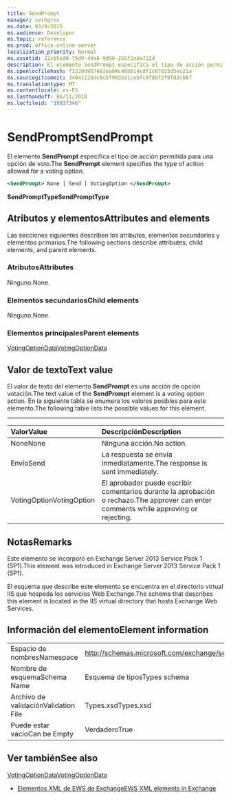 ```yaml
---
title: SendPrompt
manager: sethgros
ms.date: 03/9/2015
ms.audience: Developer
ms.topic: reference
ms.prod: office-online-server
localization_priority: Normal
ms.assetid: 22cb5a30-75d9-49a8-9d98-255f2e8a722d
description: El elemento SendPrompt especifica el tipo de acción permitida para una opción de voto.
ms.openlocfilehash: f3220d957482ea04c46b014cdf1c67025d5ec21a
ms.sourcegitcommit: 34041125dc8c5f993b21cebfc4f8b72f0fd2cb6f
ms.translationtype: MT
ms.contentlocale: es-ES
ms.lasthandoff: 06/11/2018
ms.locfileid: "19837346"
---
```

# <a name="sendprompt"></a><span data-ttu-id="fe14c-103">SendPrompt</span><span class="sxs-lookup"><span data-stu-id="fe14c-103">SendPrompt</span></span>

<span data-ttu-id="fe14c-104">El elemento **SendPrompt** especifica el tipo de acción permitida para una opción de voto.</span><span class="sxs-lookup"><span data-stu-id="fe14c-104">The **SendPrompt** element specifies the type of action allowed for a voting option.</span></span> 
  
```XML
<SendPrompt> None | Send | VotingOption </SendPrompt>
```

 <span data-ttu-id="fe14c-105">**SendPromptType**</span><span class="sxs-lookup"><span data-stu-id="fe14c-105">**SendPromptType**</span></span>
## <a name="attributes-and-elements"></a><span data-ttu-id="fe14c-106">Atributos y elementos</span><span class="sxs-lookup"><span data-stu-id="fe14c-106">Attributes and elements</span></span>

<span data-ttu-id="fe14c-107">Las secciones siguientes describen los atributos, elementos secundarios y elementos primarios.</span><span class="sxs-lookup"><span data-stu-id="fe14c-107">The following sections describe attributes, child elements, and parent elements.</span></span>
  
### <a name="attributes"></a><span data-ttu-id="fe14c-108">Atributos</span><span class="sxs-lookup"><span data-stu-id="fe14c-108">Attributes</span></span>

<span data-ttu-id="fe14c-109">Ninguno.</span><span class="sxs-lookup"><span data-stu-id="fe14c-109">None.</span></span>
  
### <a name="child-elements"></a><span data-ttu-id="fe14c-110">Elementos secundarios</span><span class="sxs-lookup"><span data-stu-id="fe14c-110">Child elements</span></span>

<span data-ttu-id="fe14c-111">Ninguno.</span><span class="sxs-lookup"><span data-stu-id="fe14c-111">None.</span></span>
  
### <a name="parent-elements"></a><span data-ttu-id="fe14c-112">Elementos principales</span><span class="sxs-lookup"><span data-stu-id="fe14c-112">Parent elements</span></span>

[<span data-ttu-id="fe14c-113">VotingOptionData</span><span class="sxs-lookup"><span data-stu-id="fe14c-113">VotingOptionData</span></span>](votingoptiondata.md)
  
## <a name="text-value"></a><span data-ttu-id="fe14c-114">Valor de texto</span><span class="sxs-lookup"><span data-stu-id="fe14c-114">Text value</span></span>

<span data-ttu-id="fe14c-115">El valor de texto del elemento **SendPrompt** es una acción de opción votación.</span><span class="sxs-lookup"><span data-stu-id="fe14c-115">The text value of the **SendPrompt** element is a voting option action.</span></span> <span data-ttu-id="fe14c-116">En la siguiente tabla se enumera los valores posibles para este elemento.</span><span class="sxs-lookup"><span data-stu-id="fe14c-116">The following table lists the possible values for this element.</span></span> 
  
****

|<span data-ttu-id="fe14c-117">**Valor**</span><span class="sxs-lookup"><span data-stu-id="fe14c-117">**Value**</span></span>|<span data-ttu-id="fe14c-118">**Descripción**</span><span class="sxs-lookup"><span data-stu-id="fe14c-118">**Description**</span></span>|
|:-----|:-----|
|<span data-ttu-id="fe14c-119">None</span><span class="sxs-lookup"><span data-stu-id="fe14c-119">None</span></span>  <br/> |<span data-ttu-id="fe14c-120">Ninguna acción.</span><span class="sxs-lookup"><span data-stu-id="fe14c-120">No action.</span></span>  <br/> |
|<span data-ttu-id="fe14c-121">Envío</span><span class="sxs-lookup"><span data-stu-id="fe14c-121">Send</span></span>  <br/> |<span data-ttu-id="fe14c-122">La respuesta se envía inmediatamente.</span><span class="sxs-lookup"><span data-stu-id="fe14c-122">The response is sent immediately.</span></span>  <br/> |
|<span data-ttu-id="fe14c-123">VotingOption</span><span class="sxs-lookup"><span data-stu-id="fe14c-123">VotingOption</span></span>  <br/> |<span data-ttu-id="fe14c-124">El aprobador puede escribir comentarios durante la aprobación o rechazo.</span><span class="sxs-lookup"><span data-stu-id="fe14c-124">The approver can enter comments while approving or rejecting.</span></span>  <br/> |
   
## <a name="remarks"></a><span data-ttu-id="fe14c-125">Notas</span><span class="sxs-lookup"><span data-stu-id="fe14c-125">Remarks</span></span>

<span data-ttu-id="fe14c-126">Este elemento se incorporó en Exchange Server 2013 Service Pack 1 (SP1).</span><span class="sxs-lookup"><span data-stu-id="fe14c-126">This element was introduced in Exchange Server 2013 Service Pack 1 (SP1).</span></span>
  
<span data-ttu-id="fe14c-127">El esquema que describe este elemento se encuentra en el directorio virtual IIS que hospeda los servicios Web Exchange.</span><span class="sxs-lookup"><span data-stu-id="fe14c-127">The schema that describes this element is located in the IIS virtual directory that hosts Exchange Web Services.</span></span>
  
## <a name="element-information"></a><span data-ttu-id="fe14c-128">Información del elemento</span><span class="sxs-lookup"><span data-stu-id="fe14c-128">Element information</span></span>

|||
|:-----|:-----|
|<span data-ttu-id="fe14c-129">Espacio de nombres</span><span class="sxs-lookup"><span data-stu-id="fe14c-129">Namespace</span></span>  <br/> |http://schemas.microsoft.com/exchange/services/2006/types  <br/> |
|<span data-ttu-id="fe14c-130">Nombre de esquema</span><span class="sxs-lookup"><span data-stu-id="fe14c-130">Schema Name</span></span>  <br/> |<span data-ttu-id="fe14c-131">Esquema de tipos</span><span class="sxs-lookup"><span data-stu-id="fe14c-131">Types schema</span></span>  <br/> |
|<span data-ttu-id="fe14c-132">Archivo de validación</span><span class="sxs-lookup"><span data-stu-id="fe14c-132">Validation File</span></span>  <br/> |<span data-ttu-id="fe14c-133">Types.xsd</span><span class="sxs-lookup"><span data-stu-id="fe14c-133">Types.xsd</span></span>  <br/> |
|<span data-ttu-id="fe14c-134">Puede estar vacío</span><span class="sxs-lookup"><span data-stu-id="fe14c-134">Can be Empty</span></span>  <br/> |<span data-ttu-id="fe14c-135">Verdadero</span><span class="sxs-lookup"><span data-stu-id="fe14c-135">True</span></span>  <br/> |
   
## <a name="see-also"></a><span data-ttu-id="fe14c-136">Ver también</span><span class="sxs-lookup"><span data-stu-id="fe14c-136">See also</span></span>



[<span data-ttu-id="fe14c-137">VotingOptionData</span><span class="sxs-lookup"><span data-stu-id="fe14c-137">VotingOptionData</span></span>](votingoptiondata.md)


- [<span data-ttu-id="fe14c-138">Elementos XML de EWS de Exchange</span><span class="sxs-lookup"><span data-stu-id="fe14c-138">EWS XML elements in Exchange</span></span>](ews-xml-elements-in-exchange.md)

